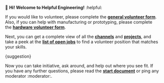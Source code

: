 :wave: **Hi! Welcome to Helpful Engineering!** :helpful:

If you would like to volunteer, please complete the [**general volunteer form**](https://kik.to/OY). Also, if you can help with manufacturing or prototyping, please complete the [**hardware volunteer form**](https://kik.to/tq).

Next, you can get a complete view of all the [**channels**](https://app.diagrams.net/?lightbox=1&highlight=0000ff&edit=_blank&layers=1&nav=1&title=Helpful_channel_map#Uhttps%3A%2F%2Fdrive.google.com%2Fuc%3Fid%3D1V-Ey3jdmpZMyPX40mrp5Ku0UzbVCy1ec%26export%3Ddownload) and [**projects**](https://airtable.com/shrZ8pIj3rV6BAqdq/tblaQ1M283TuaV2Im?blocks=hide), and take a peek at the [**list of open jobs**](https://kik.to/Up) to find a volunteer position that matches your skills.

{suggestion}

Now you can take initiative, ask around, and help out where you see fit. If you have any further questions, please read the [**start document**](https://kik.to/US) or ping any moderator :moderator:.

